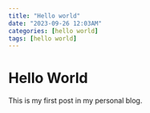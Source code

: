 ```yaml
---
title: "Hello world"
date: "2023-09-26 12:03AM"
categories: [hello world]
tags: [hello world]
---
```


# Hello World

This is my first post in my personal blog.